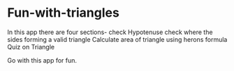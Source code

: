 # Fun-with-triangles
In this app there are four sections-
check Hypotenuse
check where the sides forming a valid triangle
Calculate area of triangle using herons formula
Quiz on Triangle

Go with this app for fun.
